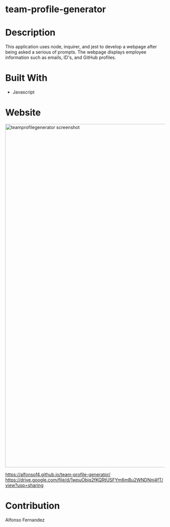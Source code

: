 # team-profile-generator

# Description
This application uses node, inquirer, and jest to develop
a webpage after being asked a serious of prompts.
The webpage displays employee information such as emails, ID's, and GitHub profiles.
# Built With
* Javascript
# Website
<img width="1081" alt="teamprofilegenerator screenshot" src="https://user-images.githubusercontent.com/91750315/149687820-cefc39b2-56cc-4312-a99b-af065a8e1f90.PNG">

https://alfonsof4.github.io/team-profile-generator/
https://drive.google.com/file/d/1wpuObjq2fKQRtUSFYm6mBu2WNDNni4fT/view?usp=sharing
# Contribution
Alfonso Fernandez 
